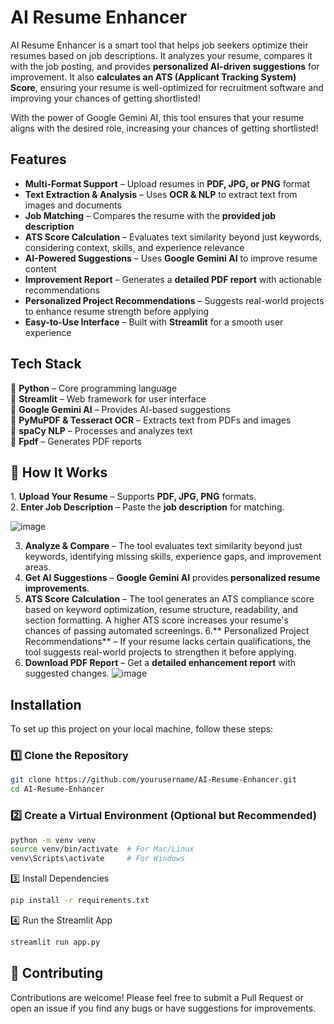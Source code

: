 # AI Resume Enhancer  

AI Resume Enhancer is a smart tool that helps job seekers optimize their resumes based on job descriptions. It analyzes your resume, compares it with the job posting, and provides **personalized AI-driven suggestions** for improvement. It also **calculates an ATS (Applicant Tracking System) Score**, ensuring your resume is well-optimized for recruitment software and improving your chances of getting shortlisted!

With the power of Google Gemini AI, this tool ensures that your resume aligns with the desired role, increasing your chances of getting shortlisted!


## Features  

- **Multi-Format Support** – Upload resumes in **PDF, JPG, or PNG** format  
- **Text Extraction & Analysis** – Uses **OCR & NLP** to extract text from images and documents  
- **Job Matching** – Compares the resume with the **provided job description**  
- **ATS Score Calculation** – Evaluates text similarity beyond just keywords, considering context, skills, and experience relevance  
- **AI-Powered Suggestions** – Uses **Google Gemini AI** to improve resume content  
- **Improvement Report** – Generates a **detailed PDF report** with actionable recommendations  
- **Personalized Project Recommendations** – Suggests real-world projects to enhance resume strength before applying  
- **Easy-to-Use Interface** – Built with **Streamlit** for a smooth user experience  

## Tech Stack  
🔹 **Python** – Core programming language  
🔹 **Streamlit** – Web framework for user interface  
🔹 **Google Gemini AI** – Provides AI-based suggestions  
🔹 **PyMuPDF & Tesseract OCR** – Extracts text from PDFs and images  
🔹 **spaCy NLP** – Processes and analyzes text  
🔹 **Fpdf** – Generates PDF reports  

## 🎯 How It Works  

1️. **Upload Your Resume** – Supports **PDF, JPG, PNG** formats.  
2. **Enter Job Description** – Paste the **job description** for matching. 

![image](https://github.com/user-attachments/assets/aa811ed0-1d55-4c87-b3bc-85fddd016240)

3. **Analyze & Compare** – The tool evaluates text similarity beyond just keywords, identifying missing skills, experience gaps, and improvement areas.
4. **Get AI Suggestions** – **Google Gemini AI** provides **personalized resume improvements**.
5. **ATS Score Calculation** – The tool generates an ATS compliance score based on keyword optimization, resume structure, readability, and section formatting. A higher ATS score increases your resume's chances of passing automated screenings.
6.** Personalized Project Recommendations** – If your resume lacks certain qualifications, the tool suggests real-world projects to strengthen it before applying.  
7. **Download PDF Report** – Get a **detailed enhancement report** with suggested changes.
![image](https://github.com/user-attachments/assets/3fc6460d-224f-4f29-b183-ef119ada7297)




## Installation  

To set up this project on your local machine, follow these steps:  

### **1️⃣ Clone the Repository**  
```bash
git clone https://github.com/yourusername/AI-Resume-Enhancer.git
cd AI-Resume-Enhancer
```
### **2️⃣ Create a Virtual Environment (Optional but Recommended)**  
```bash
python -m venv venv
source venv/bin/activate  # For Mac/Linux
venv\Scripts\activate     # For Windows
```
3️⃣ Install Dependencies
```bash
pip install -r requirements.txt
```
4️⃣ Run the Streamlit App
```bash
streamlit run app.py
```
## 🤝 Contributing
Contributions are welcome! Please feel free to submit a Pull Request or open an issue if you find any bugs or have suggestions for improvements. 
